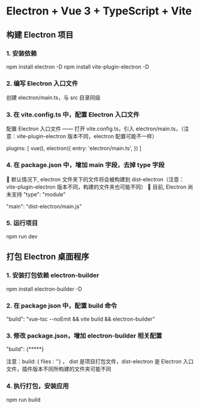 # Electron + Vue 3 + TypeScript + Vite

## 构建 Electron 项目

### 1. 安装依赖

npm install electron -D
npm install vite-plugin-electron -D 

### 2. 编写 Electron 入口文件

创建 electron/main.ts，与 src 目录同级

### 3. 在 vite.config.ts 中，配置 Electron 入口文件

配置 Electron 入口文件 —— 打开 vite.config.ts，引入 electron/main.ts，（注意：vite-plugin-electron 版本不同，electron 配置可能不一样）

plugins: [
    vue(),
    electron({
        entry: 'electron/main.ts',
    })
]


### 4. 在 package.json 中，增加 main 字段，去掉 type 字段

🚨 默认情况下, electron 文件夹下的文件将会被构建到 dist-electron（注意：vite-plugin-electron 版本不同，构建的文件夹也可能不同）
🚨 目前, Electron 尚未支持 "type": "module"

"main": "dist-electron/main.js" 

### 5. 运行项目

npm run dev


## 打包 Electron 桌面程序

### 1. 安装打包依赖 electron-builder

npm install electron-builder -D 

### 2. 在 package json 中，配置 build 命令

"build": "vue-tsc --noEmit && vite build && electron-builder"

### 3. 修改 package.json，增加 electron-builder 相关配置

"build": {*****}

注意：build: { files : ''} ， dist 是项目打包文件，dist-electron 是 Electron 入口文件，插件版本不同所构建的文件夹可能不同 

### 4. 执行打包，安装应用

npm run build

